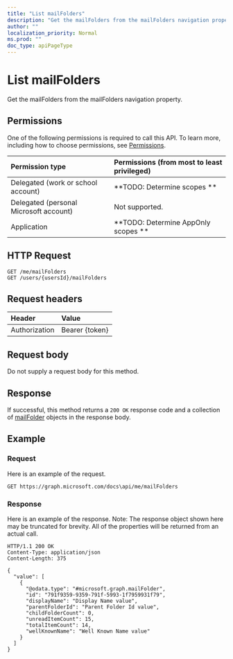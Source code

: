 ```yaml
---
title: "List mailFolders"
description: "Get the mailFolders from the mailFolders navigation property."
author: ""
localization_priority: Normal
ms.prod: ""
doc_type: apiPageType
---
```


# List mailFolders

Get the mailFolders from the mailFolders navigation property.

## Permissions
One of the following permissions is required to call this API. To learn more, including how to choose permissions, see [Permissions](/concepts/permissions-reference.md).

|Permission type|Permissions (from most to least privileged)|
|:---|:---|
|Delegated (work or school account)|**TODO: Determine scopes **|
|Delegated (personal Microsoft account)|Not supported.|
|Application|**TODO: Determine AppOnly scopes **|

## HTTP Request
<!-- {
  "blockType": "ignored"
}
-->
``` http
GET /me/mailFolders
GET /users/{usersId}/mailFolders
```

## Request headers
|Header|Value|
|:---|:---|
|Authorization|Bearer {token}|

## Request body
Do not supply a request body for this method.

## Response
If successful, this method returns a `200 OK` response code and a collection of [mailFolder](../resources/mailfolder.md) objects in the response body.

## Example

### Request
Here is an example of the request.
<!-- {
  "blockType": "request",
  "name": "get_mailfolder"
}
-->
``` http
GET https://graph.microsoft.com/docs\api/me/mailFolders
```

### Response
Here is an example of the response. Note: The response object shown here may be truncated for brevity. All of the properties will be returned from an actual call.
<!-- {
  "blockType": "response",
  "truncated": true,
  "@odata.type": "collection(microsoft.graph.mailfolder)"
}
-->
``` http
HTTP/1.1 200 OK
Content-Type: application/json
Content-Length: 375

{
  "value": [
    {
      "@odata.type": "#microsoft.graph.mailFolder",
      "id": "791f9359-9359-791f-5993-1f7959931f79",
      "displayName": "Display Name value",
      "parentFolderId": "Parent Folder Id value",
      "childFolderCount": 0,
      "unreadItemCount": 15,
      "totalItemCount": 14,
      "wellKnownName": "Well Known Name value"
    }
  ]
}
```

